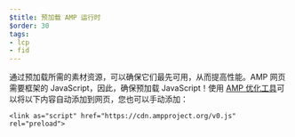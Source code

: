 ```yaml
---
$title: 预加载 AMP 运行时
$order: 30
tags:
- lcp
- fid
---
```


通过预加载所需的素材资源，可以确保它们最先可用，从而提高性能。AMP 网页需要框架的 JavaScript，因此，确保预加载 JavaScript！使用 [AMP 优化工具](https://amp.dev/documentation/guides-and-tutorials/optimize-and-measure/amp-optimizer-guide/)可以将以下内容自动添加到网页，您也可以手动添加：

```
<link as="script" href="https://cdn.ampproject.org/v0.js" rel="preload">
```
